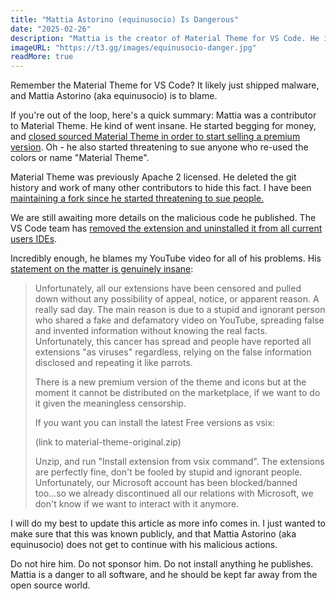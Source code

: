 ```yaml
---
title: "Mattia Astorino (equinusocio) Is Dangerous"
date: "2025-02-26"
description: "Mattia is the creator of Material Theme for VS Code. He is also insane."
imageURL: "https://t3.gg/images/equinusocio-danger.jpg"
readMore: true
---
```


Remember the Material Theme for VS Code? It likely just shipped malware, and Mattia Astorino (aka equinusocio) is to blame.

If you're out of the loop, here's a quick summary: Mattia was a contributor to Material Theme. He kind of went insane. He started begging for money, and [closed sourced Material Theme in order to start selling a premium version](https://www.youtube.com/watch?v=3wz7YF2as-c). Oh - he also started threatening to sue anyone who re-used the colors or name "Material Theme".

Material Theme was previously Apache 2 licensed. He deleted the git history and work of many other contributors to hide this fact. I have been [maintaining a fork since he started threatening to sue people.](https://github.com/t3dotgg/vsc-material-but-i-wont-sue-you)

We are still awaiting more details on the malicious code he published. The VS Code team has [removed the extension and uninstalled it from all current users IDEs](https://news.ycombinator.com/item?id=43181591).

Incredibly enough, he blames my YouTube video for all of his problems. His [statement on the matter is genuinely insane](https://web.archive.org/web/20250226072435/https://github.com/material-theme/vsc-material-theme/discussions/1314#discussioncomment-12321731):

> Unfortunately, all our extensions have been censored and pulled down without any possibility of appeal, notice, or apparent reason. A really sad day. The main reason is due to a stupid and ignorant person who shared a fake and defamatory video on YouTube, spreading false and invented information without knowing the real facts. Unfortunately, this cancer has spread and people have reported all extensions "as viruses" regardless, relying on the false information disclosed and repeating it like parrots.
>
> There is a new premium version of the theme and icons but at the moment it cannot be distributed on the marketplace, if we want to do it given the meaningless censorship.
>
> If you want you can install the latest Free versions as vsix:
>
> (link to material-theme-original.zip)
>
> Unzip, and run "Install extension from vsix command". The extensions are perfectly fine, don't be fooled by stupid and ignorant people. Unfortunately, our Microsoft account has been blocked/banned too...so we already discontinued all our relations with Microsoft, we don't know if we want to interact with it anymore.

I will do my best to update this article as more info comes in. I just wanted to make sure that this was known publicly, and that Mattia Astorino (aka equinusocio) does not get to continue with his malicious actions.

Do not hire him. Do not sponsor him. Do not install anything he publishes. Mattia is a danger to all software, and he should be kept far away from the open source world.
